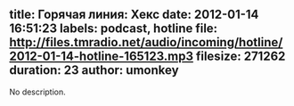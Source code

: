 title: Горячая линия: Хекс
date: 2012-01-14 16:51:23
labels: podcast, hotline
file: http://files.tmradio.net/audio/incoming/hotline/2012-01-14-hotline-165123.mp3
filesize: 271262
duration: 23
author: umonkey
---
No description.
